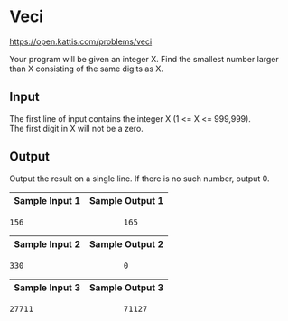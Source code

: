 # Veci

<https://open.kattis.com/problems/veci>

Your program will be given an integer X. Find the smallest
number larger than X consisting of the same digits as X.

## Input

The first line of input contains the integer X (1 <= X <= 999,999).  
The first digit in X will not be a zero.

## Output

Output the result on a single line. If there is no such
number, output 0.

Sample Input 1   | Sample Output 1 
---------------- | ----------------
<pre>
156                     165
</pre>


Sample Input 2   | Sample Output 2
---------------- | ---------------
<pre>
330                     0
</pre>

Sample Input 3     | Sample Output 3   
------------------ | ------------------
<pre>
27711                   71127
</pre>
